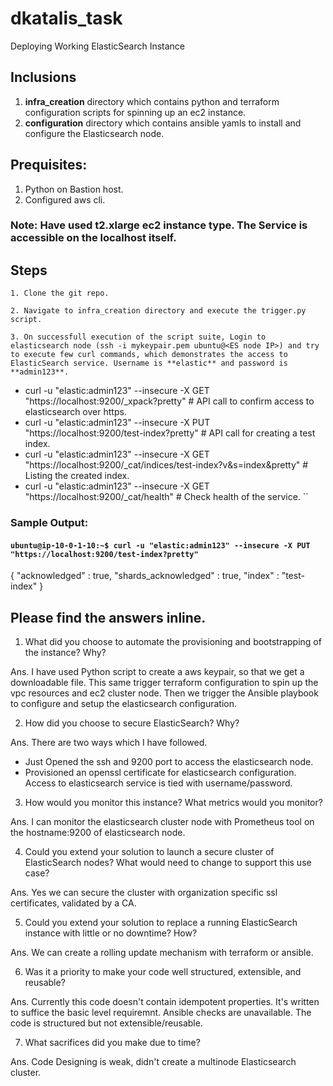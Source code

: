 # dkatalis_task
Deploying Working ElasticSearch Instance

## Inclusions
1. **infra_creation** directory which contains python and terraform configuration scripts for spinning up an ec2 instance.
2. **configuration** directory which contains ansible yamls to install and configure the Elasticsearch node.

## Prequisites:
1. Python on Bastion host.
2. Configured aws cli.

### Note: Have used t2.xlarge ec2 instance type. The Service is accessible on the localhost itself.

## Steps
```1. Clone the git repo.```

```2. Navigate to infra_creation directory and execute the trigger.py script.```

```3. On successfull execution of the script suite, Login to elasticsearch node (ssh -i mykeypair.pem ubuntu@<ES node IP>) and try to execute few curl commands, which demonstrates the access to ElasticSearch service. Username is **elastic** and password is **admin123**.```

  - curl -u "elastic:admin123" --insecure -X GET "https://localhost:9200/_xpack?pretty" # API call to confirm access to elasticsearch over https.
  - curl -u "elastic:admin123" --insecure -X PUT "https://localhost:9200/test-index?pretty" # API call for creating a test index.
  - curl -u "elastic:admin123" --insecure -X GET "https://localhost:9200/_cat/indices/test-index?v&s=index&pretty" # Listing the created index.
  - curl -u "elastic:admin123" --insecure -X GET "https://localhost:9200/_cat/health" # Check health of the service.
``

### Sample Output:

#### ```ubuntu@ip-10-0-1-10:~$ curl -u "elastic:admin123" --insecure -X PUT "https://localhost:9200/test-index?pretty"```

{
  "acknowledged" : true,
  "shards_acknowledged" : true,
  "index" : "test-index"
}

## Please find the answers inline.

1. What did you choose to automate the provisioning and bootstrapping of the instance? Why?

Ans. I have used Python script to create a aws keypair, so that we get a downloadable file. This same trigger terraform configuration to spin up the vpc resources and ec2 cluster node. Then we trigger the Ansible playbook to configure and setup the elasticsearch configuration.


2. How did you choose to secure ElasticSearch? Why?

Ans. There are two ways which I have followed.
- Just Opened the ssh and 9200 port to access the elasticsearch node.
- Provisioned an openssl certificate for elasticsearch configuration. Access to elasticsearch service is tied with username/password.

3. How would you monitor this instance? What metrics would you monitor?

Ans. I can monitor the elasticsearch cluster node with Prometheus tool on the hostname:9200 of elasticsearch node.

4. Could you extend your solution to launch a secure cluster of ElasticSearch nodes? What would need to change to support this use case?

Ans. Yes we can secure the cluster with organization specific ssl certificates, validated by a CA.

5. Could you extend your solution to replace a running ElasticSearch instance with little or no downtime? How?

Ans. We can create a rolling update mechanism with terraform or ansible.

6. Was it a priority to make your code well structured, extensible, and reusable?

Ans. Currently this code doesn't contain idempotent properties. It's written to suffice the basic level requiremnt. Ansible checks are unavailable. The code is structured but not extensible/reusable.

7. What sacrifices did you make due to time?

Ans. Code Designing is weak, didn't create a multinode Elasticsearch cluster.
